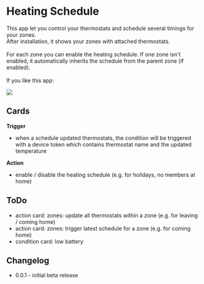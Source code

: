 # Heating Schedule
This app let you control your thermostats and schedule several timings for your zones.<br />
After installation, it shows your zones with attached thermostats.<br />
<br />
For each zone you can enable the heating schedule. If one zone isn't enabled, it automatically inherits the schedule from the parent zone (if enabled).
<br />
<br />
If you like this app:

<a href="https://www.paypal.com/cgi-bin/webscr?cmd=_s-xclick&hosted_button_id=BZGYJY5M8KZ7N" target="_blank"><img src="https://www.paypal.com/en_US/i/btn/btn_donate_LG.gif" border="0" /></a>

## Cards
**Trigger**
* when a schedule updated thermostats, the condition will be triggered with a device token which contains thermostat name and the updated temperature

**Action**
* enable / disable the heating schedule (e.g. for holidays, no members at home)

## ToDo
* action card: zones: update all thermostats within a zone (e.g. for leaving / coming home)
* action card: zones: trigger latest schedule for a zone (e.g. for coming home)
* condition card: low battery

## Changelog
* 0.0.1 - initial beta release